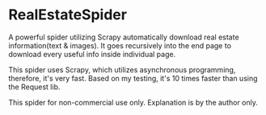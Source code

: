 # RealEstateSpider
A powerful spider utilizing Scrapy automatically download real estate information(text &amp; images). It goes recursively into the end page to download every useful info inside individual page.

This spider uses Scrapy, which utilizes asynchronous programming, therefore, it's very fast. Based on my testing, it's 10 times faster than using the Request lib.

This spider for non-commercial use only. Explanation is by the author only.
